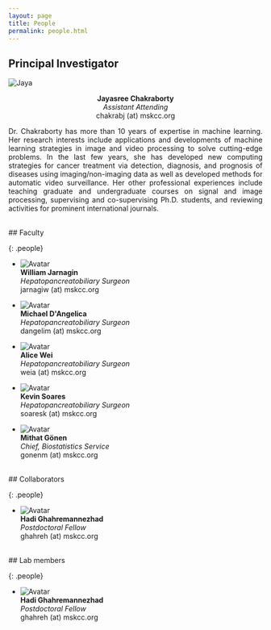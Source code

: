 ```yaml
---
layout: page
title: People
permalink: people.html
---
```



## Principal Investigator

<div class="pi-container">
  <div class="pi-card">
    <div class="pi-frame">
      <img src="img/jaya.png" alt="Jaya">
      <p align="center">
      <strong>Jayasree Chakraborty</strong> <br/>
        <em>Assistant Attending</em> <br/>
        chakrabj (at) mskcc.org
      </p>
    </div>
      <div class="pi-info">
          <p align="justify">
        Dr. Chakraborty has more than 10 years of expertise in machine learning. Her research interests include applications and developments of machine learning strategies in image and video processing to solve cutting-edge problems. In the last few years, she has developed new computing strategies for cancer treatment via detection, diagnosis, and prognosis of diseases using imaging/non-imaging data as well as developed methods for automatic video surveillance. Her other professional experiences include teaching graduate and undergraduate courses on signal and image processing, supervising and co-supervising Ph.D. students, and reviewing activities for prominent international journals.
          </p>
      </div>
  </div>
</div>

<br/>
## Faculty

{: .people}
- ![Avatar](/img/jarnagin-william.jpg) <br/>
  **William Jarnagin** <br/>
  *Hepatopancreatobiliary Surgeon* <br/>
  jarnagiw (at) mskcc.org

- ![Avatar](/img/d-angelica-michael.jpg) <br/>
  **Michael D'Angelica** <br/>
  *Hepatopancreatobiliary Surgeon* <br/>
  dangelim (at) mskcc.org

- ![Avatar](/img/alice.jpg) <br/>
  **Alice Wei** <br/>
  *Hepatopancreatobiliary Surgeon* <br/>
  weia (at) mskcc.org

- ![Avatar](/img/soarses_190606_08_1200x800_0.jpg.jpg) <br/>
  **Kevin Soares** <br/>
  *Hepatopancreatobiliary Surgeon* <br/>
  soaresk (at) mskcc.org

- ![Avatar](/img/gonen.jpg) <br/>
  **Mithat Gönen** <br/>
  *Chief, Biostatistics Service* <br/>
  gonenm (at) mskcc.org



<br/>
## Collaborators

{: .people}
- ![Avatar](/img/hadi.png) <br/>
  **Hadi Ghahremannezhad** <br/>
  *Postdoctoral Fellow* <br/>
  ghahreh (at) mskcc.org


<br/>
## Lab members

{: .people}
- ![Avatar](/img/hadi.png) <br/>
  **Hadi Ghahremannezhad** <br/>
  *Postdoctoral Fellow* <br/>
  ghahreh (at) mskcc.org







